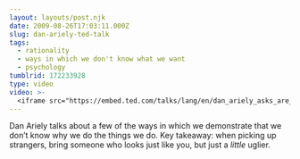 ```yaml
---
layout: layouts/post.njk
date: 2009-08-26T17:03:11.000Z
slug: dan-ariely-ted-talk
tags:
  - rationality
  - ways in which we don't know what we want
  - psychology
tumblrid: 172233928
type: video
video: >-
  <iframe src="https://embed.ted.com/talks/lang/en/dan_ariely_asks_are_we_in_control_of_our_own_decisions" width="854" height="480" frameborder="0" scrolling="no" allowfullscreen></iframe>
---
```

<p>Dan Ariely talks about a few of the ways in which we demonstrate that we don&rsquo;t know why we do the things we do.  Key takeaway: when picking up strangers, bring someone who looks just like you, but just a <em>little</em> uglier.</p>
